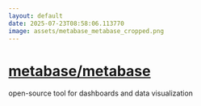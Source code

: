 ```yaml
---
layout: default
date: 2025-07-23T08:58:06.113770
image: assets/metabase_metabase_cropped.png
---
```


# [metabase/metabase](https://github.com/metabase/metabase)

open-source tool for dashboards and data visualization

